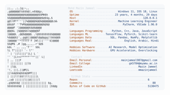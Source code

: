 <picture>
  <source srcset="https://raw.githubusercontent.com/mmazinjameel/mmazinjameel/main/dark_mode.svg?v=1743648879" media="(prefers-color-scheme: dark)">
  <img src="https://raw.githubusercontent.com/mmazinjameel/mmazinjameel/main/light_mode.svg?v=1743648879">
</picture>
